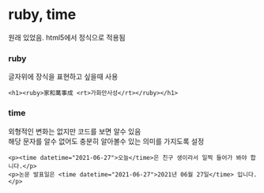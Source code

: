 # ruby, time

원래 있었음.
html5에서 정식으로 적용됨

### ruby
글자위에 장식을 표현하고 싶을때 사용
```
<h1><ruby>家和萬事成 <rt>가화만사성</rt></ruby></h1>
```

### time
외형적인 변화는 없지만 코드를 보면 알수 있음  
해당 문자를 알수 없어도 충분히 알아볼수 있는 의미를 가지도록 설정

```
<p><time datetime="2021-06-27">오늘</time>은 친구 생이라서 일찍 들어가 봐야 합니다.</p>   
<p>논문 발표일은 <time datetime="2021-06-27">2021년 06월 27일</time> 입니다.</p>
```